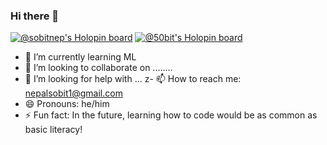 ### Hi there 👋
 [![@sobitnep's Holopin board](https://holopin.me/sobitnep)](https://holopin.io/@sobitnep)
 [![@50bit's Holopin board](https://holopin.io/api/user/board?user=50bit)](https://holopin.io/@50bit)
 

- 🌱 I’m currently learning ML
- 👯 I’m looking to collaborate on ........
- 🤔 I’m looking for help with ...
z- 📫 How to reach me: nepalsobit1@gmail.com
- 😄 Pronouns: he/him
- ⚡ Fun fact: In the future, learning how to code would be as common as basic literacy!
 


